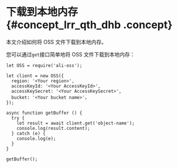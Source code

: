 # 下载到本地内存 {#concept_lrr_qth_dhb .concept}

本文介绍如何将 OSS 文件下载到本地内存。

您可以通过`get`接口简单地将 OSS 文件下载到本地内存：

```language-js
let OSS = require('ali-oss');

let client = new OSS({
  region: '<Your region>',
  accessKeyId: '<Your AccessKeyId>',
  accessKeySecret: '<Your AccessKeySecret>',
  bucket: '<Your bucket name>'，
});

async function getBuffer () {
  try {
    let result = await client.get('object-name');
    console.log(result.content);
  } catch (e) {
    console.log(e);
  }
}

getBuffer();

```

